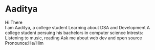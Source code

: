 # Aaditya
Hi There     
  I am Aaditya, a college student 
  Learning about DSA and Development
  A college student persuing his bachelors in computer science
  Intrests: Listening to music, reading
  Ask me about web dev and open source
  Pronounce:He/Him
